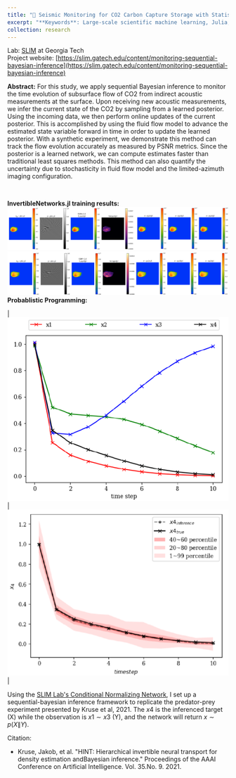 ```yaml
---
title: "📶 Seismic Monitoring for CO2 Carbon Capture Storage with Statistical Machine Learning Approach"
excerpt: "**Keywords**: Large-scale scientific machine learning, Julia, Probabilistic Programming(Gen.jl), Sequential Bayesian infernece, Seismology, Imaging, Carbon Capture Storage (CCS), 	CCS, conditional normalizing flows, GCS, ML4SEISMIC, monitoring, time-lapse, Uncertainty quantification<br/>"
collection: research
---
```

Lab: [SLIM](https://slim.gatech.edu/) at Georgia Tech
<br>
Project website: [https://slim.gatech.edu/content/monitoring-sequential-bayesian-inference](https://slim.gatech.edu/content/monitoring-sequential-bayesian-inference)

**Abstract:** For this study, we apply sequential Bayesian inference to monitor the time evolution of subsurface flow of CO2 from indirect acoustic measurements at the surface. Upon receiving new acoustic measurements, we infer the current state of the CO2 by sampling from a learned posterior. Using the incoming data, we then perform online updates of the current posterior. This is accomplished by using the fluid flow model to advance the estimated state variable forward in time in order to update the learned posterior. With a synthetic experiment, we demonstrate this method can track the flow evolution accurately as measured by PSNR metrics. Since the posterior is a learned network, we can compute estimates faster than traditional least squares methods. This method can also quantify the uncertainty due to stochasticity in fluid flow model and the limited-azimuth imaging configuration.

<br>

**InvertibleNetworks.jl training results:**
<img src='/images/train_001.png'>
<img src='/images/train_002.png'>
<br>
**Probablistic Programming:**
<br>

| <img src='/images/SLIM3.png'> | <img src='/images/SLIM2.png'> |

Using the [SLIM Lab's Conditional Normalizing Network](https://github.com/slimgroup/InvertibleNetworks.jl/tree/diff_chan_cond_hint), I set up a sequential-bayesian inference framework to replicate the predator-prey experiment presented by Kruse et al, 2021. The $x4$ is the inferenced target (X) while the observation is $x1 \sim x3$ (Y), and the network will return $x \sim p(X\|Y)$.  


Citation:
* Kruse, Jakob, et al. "HINT: Hierarchical invertible neural transport for density estimation andBayesian inference." Proceedings of the AAAI Conference on Artificial Intelligence. Vol. 35.No. 9. 2021.
